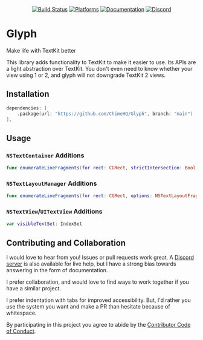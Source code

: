 <div align="center">

[![Build Status][build status badge]][build status]
[![Platforms][platforms badge]][platforms]
[![Documentation][documentation badge]][documentation]
[![Discord][discord badge]][discord]

</div>

# Glyph
Make life with TextKit better

This library adds functionality to TextKit to make it easier to use. Its APIs are a light abstraction over TextKit. You don't even need to know whether your view using 1 or 2, and glyph will not downgrade TextKit 2 views. 

## Installation

```swift
dependencies: [
    .package(url: "https://github.com/ChimeHQ/Glyph", branch: "main")
],
```

## Usage

### `NSTextContainer` Additions

```swift
func enumerateLineFragments(for rect: CGRect, strictIntersection: Bool, block: (CGRect, NSRange, inout Bool) -> Void)
```

### `NSTextLayoutManager` Additions

```swift
func enumerateLineFragments(for rect: CGRect, options: NSTextLayoutFragment.EnumerationOptions = [], block: (CGRect, NSTextRange?, inout Bool) -> Void)
```

### `NSTextView`/`UITextView` Additions

```swift
var visibleTextSet: IndexSet
```

## Contributing and Collaboration

I would love to hear from you! Issues or pull requests work great. A [Discord server][discord] is also available for live help, but I have a strong bias towards answering in the form of documentation.

I prefer collaboration, and would love to find ways to work together if you have a similar project.

I prefer indentation with tabs for improved accessibility. But, I'd rather you use the system you want and make a PR than hesitate because of whitespace.

By participating in this project you agree to abide by the [Contributor Code of Conduct](CODE_OF_CONDUCT.md).

[build status]: https://github.com/ChimeHQ/Glyph/actions
[build status badge]: https://github.com/ChimeHQ/Glyph/workflows/CI/badge.svg
[platforms]: https://swiftpackageindex.com/ChimeHQ/Glyph
[platforms badge]: https://img.shields.io/endpoint?url=https%3A%2F%2Fswiftpackageindex.com%2Fapi%2Fpackages%2FChimeHQ%2FGlyph%2Fbadge%3Ftype%3Dplatforms
[documentation]: https://swiftpackageindex.com/ChimeHQ/Glyph/main/documentation
[documentation badge]: https://img.shields.io/badge/Documentation-DocC-blue
[discord]: https://discord.gg/esFpX6sErJ
[discord badge]: https://img.shields.io/badge/Discord-purple?logo=Discord&label=Chat&color=%235A64EC
